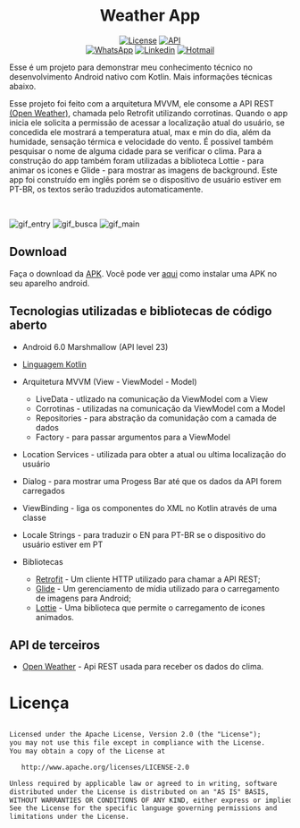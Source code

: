 <h1 align="center">Weather App</h1>

<p align="center">
<a href="https://opensource.org/licenses/Apache-2.0"><img alt="License" src="https://img.shields.io/badge/License-Apache%202.0-blue.svg"/></a>
<a href="https://android-arsenal.com/api?level=23"><img src="https://img.shields.io/badge/API-23%2B-brightgreen.svg?style=flat" border="0" alt="API"></a>
  <br>
  <a href="https://wa.me/+5551981284000"><img alt="WhatsApp" src="https://img.shields.io/badge/WhatsApp-25D366?style=for-the-badge&logo=whatsapp&logoColor=white"/></a>
  <a href="https://www.linkedin.com/in/feliipessantos/"><img alt="Linkedin" src="https://img.shields.io/badge/LinkedIn-0077B5?style=for-the-badge&logo=linkedin&logoColor=white"/></a>
  <a href="mailto:lipe_silva_santos@hotmail.com"><img alt="Hotmail" src="https://img.shields.io/badge/Gmail-D14836?style=for-the-badge&logo=gmail&logoColor=white"/></a>
</p>

<p align="center">  

Esse é um projeto para demonstrar meu conhecimento técnico no desenvolvimento Android nativo com Kotlin. Mais informações técnicas abaixo.

Esse projeto foi feito com a arquitetura MVVM, ele consome a API REST <a href="https://openweathermap.org/">(Open Weather)</a>, chamada pelo Retrofit utilizando corrotinas. Quando o app inicia ele solicita a permissão de acessar a localização atual do usuário, se concedida ele mostrará a temperatura atual, max e min do dia, além da humidade, sensação térmica e velocidade do vento. É possivel também pesquisar o nome de alguma cidade para se verificar o clima. Para a construção do app também foram utilizadas a biblioteca Lottie - para animar os icones e Glide - para mostrar as imagens de background. Este app foi construído em inglês porém se o dispositivo de usuário estiver em PT-BR, os textos serão traduzidos automaticamente.

</p>

</br>

![gif_entry](https://user-images.githubusercontent.com/79548186/222921886-b3ceacb1-dbad-4d24-a29d-0eb3e682c860.gif)
![gif_busca](https://user-images.githubusercontent.com/79548186/222922181-40f99abf-3c3b-4128-926f-611a30b00309.gif)
![gif_main](https://user-images.githubusercontent.com/79548186/222922184-62a4cfbc-da11-4911-9550-4be587f3279f.gif)

## Download

Faça o download da <a href="">APK</a>. Você pode ver <a href="https://www.google.com/search?q=como+instalar+um+apk+no+android">aqui</a> como instalar uma APK no seu aparelho android.


## Tecnologias utilizadas e bibliotecas de código aberto

  - Android 6.0 Marshmallow (API level 23)
  - [Linguagem Kotlin](https://kotlinlang.org/)
  - Arquitetura MVVM (View - ViewModel - Model)
    - LiveData - utlizado na comunicação da ViewModel com a View 
    - Corrotinas - utilizadas na comunicação da ViewModel com a Model 
    - Repositories - para abstração da comunidação com a camada de dados
    - Factory - para passar argumentos para a ViewModel
  - Location Services - utilizada para obter a atual ou ultima localização do usuário
  - Dialog - para mostrar uma Progess Bar até que os dados da API forem carregados 
  - ViewBinding - liga os componentes do XML no Kotlin através de uma classe
  - Locale Strings - para traduzir o EN para PT-BR se o dispositivo do usuário estiver em PT
  
- Bibliotecas
  - [Retrofit](https://square.github.io/retrofit/) - Um cliente HTTP utilizado para chamar a API REST;
  - [Glide](https://github.com/bumptech/glide) - Um gerenciamento de mídia utilizado para o carregamento de imagens para Android;
  - [Lottie](https://lottiefiles.com/) - Uma biblioteca que permite o carregamento de icones animados.

## API de terceiros

  - [Open Weather](https://openweathermap.org/) - Api REST usada para receber os dados do clima.

# Licença

```xml

Licensed under the Apache License, Version 2.0 (the "License");
you may not use this file except in compliance with the License.
You may obtain a copy of the License at

   http://www.apache.org/licenses/LICENSE-2.0

Unless required by applicable law or agreed to in writing, software
distributed under the License is distributed on an "AS IS" BASIS,
WITHOUT WARRANTIES OR CONDITIONS OF ANY KIND, either express or implied.
See the License for the specific language governing permissions and
limitations under the License.
```
